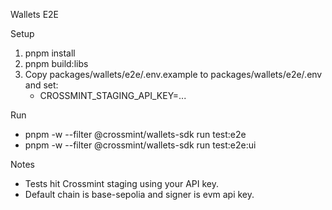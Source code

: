 Wallets E2E

Setup
1) pnpm install
2) pnpm build:libs
3) Copy packages/wallets/e2e/.env.example to packages/wallets/e2e/.env and set:
   - CROSSMINT_STAGING_API_KEY=...

Run
- pnpm -w --filter @crossmint/wallets-sdk run test:e2e
- pnpm -w --filter @crossmint/wallets-sdk run test:e2e:ui

Notes
- Tests hit Crossmint staging using your API key.
- Default chain is base-sepolia and signer is evm api key.
